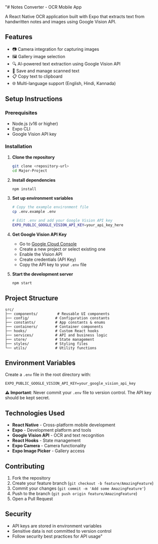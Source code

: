 "# Notes Converter - OCR Mobile App

A React Native OCR application built with Expo that extracts text from handwritten notes and images using Google Vision API.

## Features

- 📷 Camera integration for capturing images
- 🖼️ Gallery image selection
- 🔍 AI-powered text extraction using Google Vision API
- 💾 Save and manage scanned text
- 📋 Copy text to clipboard
- 🌐 Multi-language support (English, Hindi, Kannada)

## Setup Instructions

### Prerequisites
- Node.js (v16 or higher)
- Expo CLI
- Google Vision API key

### Installation

1. **Clone the repository**
   ```bash
   git clone <repository-url>
   cd Major-Project
   ```

2. **Install dependencies**
   ```bash
   npm install
   ```

3. **Set up environment variables**
   ```bash
   # Copy the example environment file
   cp .env.example .env
   
   # Edit .env and add your Google Vision API key
   EXPO_PUBLIC_GOOGLE_VISION_API_KEY=your_api_key_here
   ```

4. **Get Google Vision API Key**
   - Go to [Google Cloud Console](https://console.cloud.google.com/)
   - Create a new project or select existing one
   - Enable the Vision API
   - Create credentials (API Key)
   - Copy the API key to your `.env` file

5. **Start the development server**
   ```bash
   npm start
   ```

## Project Structure

```
src/
├── components/         # Reusable UI components
├── config/            # Configuration constants
├── constants/         # App constants & enums
├── containers/        # Container components
├── hooks/             # Custom React hooks
├── services/          # API and business logic
├── store/             # State management
├── styles/            # Styling files
└── utils/             # Utility functions
```

## Environment Variables

Create a `.env` file in the root directory with:

```env
EXPO_PUBLIC_GOOGLE_VISION_API_KEY=your_google_vision_api_key
```

**⚠️ Important**: Never commit your `.env` file to version control. The API key should be kept secret.

## Technologies Used

- **React Native** - Cross-platform mobile development
- **Expo** - Development platform and tools
- **Google Vision API** - OCR and text recognition
- **React Hooks** - State management
- **Expo Camera** - Camera functionality
- **Expo Image Picker** - Gallery access

## Contributing

1. Fork the repository
2. Create your feature branch (`git checkout -b feature/AmazingFeature`)
3. Commit your changes (`git commit -m 'Add some AmazingFeature'`)
4. Push to the branch (`git push origin feature/AmazingFeature`)
5. Open a Pull Request

## Security

- API keys are stored in environment variables
- Sensitive data is not committed to version control
- Follow security best practices for API usage" 
